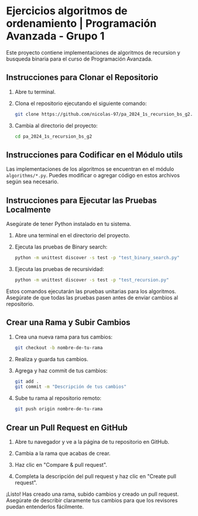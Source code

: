# Ejercicios algoritmos de ordenamiento | Programación Avanzada - Grupo 1

Este proyecto contiene implementaciones de algoritmos de recursion y busqueda binaria para el curso de Programación Avanzada.

## Instrucciones para Clonar el Repositorio

1. Abre tu terminal.

2. Clona el repositorio ejecutando el siguiente comando:

    ```bash
    git clone https://github.com/nicolas-97/pa_2024_1s_recursion_bs_g2.git
    ```

3. Cambia al directorio del proyecto:

    ```bash
    cd pa_2024_1s_recursion_bs_g2
    ```

## Instrucciones para Codificar en el Módulo utils

Las implementaciones de los algoritmos  se encuentran en el módulo `algorithms/*.py`. Puedes modificar o agregar código en estos archivos según sea necesario.

## Instrucciones para Ejecutar las Pruebas Localmente

Asegúrate de tener Python instalado en tu sistema.

1. Abre una terminal en el directorio del proyecto.

2. Ejecuta las pruebas de Binary search:

    ```bash
    python -m unittest discover -s test -p "test_binary_search.py"
    ```

3. Ejecuta las pruebas de recursividad:

    ```bash
    python -m unittest discover -s test -p "test_recursion.py"
    ```

Estos comandos ejecutarán las pruebas unitarias para los algoritmos. Asegúrate de que todas las pruebas pasen antes de enviar cambios al repositorio.

## Crear una Rama y Subir Cambios

1. Crea una nueva rama para tus cambios:

    ```bash
    git checkout -b nombre-de-tu-rama
    ```

2. Realiza y guarda tus cambios.

3. Agrega y haz commit de tus cambios:

    ```bash
    git add .
    git commit -m "Descripción de tus cambios"
    ```

4. Sube tu rama al repositorio remoto:

    ```bash
    git push origin nombre-de-tu-rama
    ```

## Crear un Pull Request en GitHub

1. Abre tu navegador y ve a la página de tu repositorio en GitHub.

2. Cambia a la rama que acabas de crear.

3. Haz clic en "Compare & pull request".

4. Completa la descripción del pull request y haz clic en "Create pull request".

¡Listo! Has creado una rama, subido cambios y creado un pull request. Asegúrate de describir claramente tus cambios para que los revisores puedan entenderlos fácilmente.
